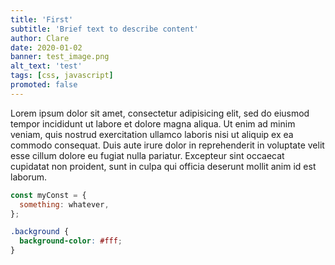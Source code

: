 ```yaml
---
title: 'First'
subtitle: 'Brief text to describe content'
author: Clare
date: 2020-01-02
banner: test_image.png
alt_text: 'test'
tags: [css, javascript]
promoted: false
---
```


Lorem ipsum dolor sit amet, consectetur adipisicing elit, sed do eiusmod tempor incididunt ut labore et dolore magna aliqua. Ut enim ad minim veniam, quis nostrud exercitation ullamco laboris nisi ut aliquip ex ea commodo consequat. Duis aute irure dolor in reprehenderit in voluptate velit esse cillum dolore eu fugiat nulla pariatur. Excepteur sint occaecat cupidatat non proident, sunt in culpa qui officia deserunt mollit anim id est laborum.

```javascript
const myConst = {
  something: whatever,
};
```

```css
.background {
  background-color: #fff;
}
```
